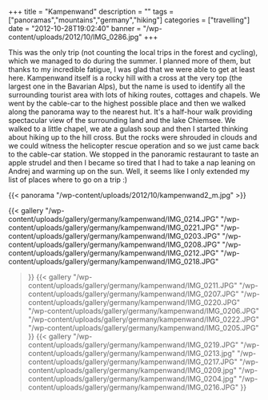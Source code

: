 +++
title = "Kampenwand"
description = ""
tags = ["panoramas","mountains","germany","hiking"]
categories = ["travelling"]
date = "2012-10-28T19:02:40"
banner = "/wp-content/uploads/2012/10/IMG_0286.jpg"
+++

This was the only trip (not counting the local trips in the forest and cycling), which we managed to
do during the summer. I planned more of them, but thanks to my incredible fatigue, I was glad that we were able to get at
least here. Kampenwand itself is a rocky hill with a cross at the very top (the largest one in the
Bavarian Alps), but the name is used to identify all the surrounding tourist area with lots of
hiking routes, cottages and chapels. We went by the cable-car to the highest possible place and
then we walked along the panorama way to the nearest hut. It's a half-hour walk providing
spectacular view of the surrounding land and the lake Chiemsee. We walked to a little chapel, we
ate a gulash soup and then I started thinking about hiking up to the hill cross. But the rocks were
shrouded in clouds and we could witness the helicopter rescue operation and so we just came back to
the cable-car station. We stopped in the panoramic restaurant to taste an apple strudel and then I
became so tired that I had to take a nap leaning on Andrej and warming up on the sun. Well, it
seems like I only extended my list of places where to go on a trip :)

{{< panorama "/wp-content/uploads/2012/10/kampenwand2_m.jpg"  >}}

 {{< gallery
    "/wp-content/uploads/gallery/germany/kampenwand/IMG_0214.JPG"
    "/wp-content/uploads/gallery/germany/kampenwand/IMG_0221.JPG"
    "/wp-content/uploads/gallery/germany/kampenwand/IMG_0203.JPG"
    "/wp-content/uploads/gallery/germany/kampenwand/IMG_0208.JPG"
    "/wp-content/uploads/gallery/germany/kampenwand/IMG_0212.JPG"
    "/wp-content/uploads/gallery/germany/kampenwand/IMG_0218.JPG"
>}}
 {{< gallery
    "/wp-content/uploads/gallery/germany/kampenwand/IMG_0211.JPG"
    "/wp-content/uploads/gallery/germany/kampenwand/IMG_0207.JPG"
    "/wp-content/uploads/gallery/germany/kampenwand/IMG_0220.JPG"
    "/wp-content/uploads/gallery/germany/kampenwand/IMG_0206.JPG"
    "/wp-content/uploads/gallery/germany/kampenwand/IMG_0222.JPG"
    "/wp-content/uploads/gallery/germany/kampenwand/IMG_0205.JPG"
>}}
 {{< gallery
    "/wp-content/uploads/gallery/germany/kampenwand/IMG_0219.JPG"
    "/wp-content/uploads/gallery/germany/kampenwand/IMG_0213.jpg"
    "/wp-content/uploads/gallery/germany/kampenwand/IMG_0217.JPG"
    "/wp-content/uploads/gallery/germany/kampenwand/IMG_0209.jpg"
    "/wp-content/uploads/gallery/germany/kampenwand/IMG_0204.jpg"
    "/wp-content/uploads/gallery/germany/kampenwand/IMG_0216.JPG"
>}}

